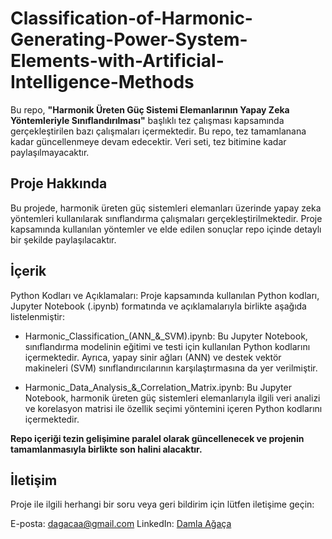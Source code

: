 # Classification-of-Harmonic-Generating-Power-System-Elements-with-Artificial-Intelligence-Methods
Bu repo, **"Harmonik Üreten Güç Sistemi Elemanlarının Yapay Zeka Yöntemleriyle Sınıflandırılması"** başlıklı tez çalışması kapsamında gerçekleştirilen bazı çalışmaları içermektedir. Bu repo, tez tamamlanana kadar güncellenmeye devam edecektir. Veri seti, tez bitimine kadar paylaşılmayacaktır.

## Proje Hakkında
Bu projede, harmonik üreten güç sistemleri elemanları üzerinde yapay zeka yöntemleri kullanılarak sınıflandırma çalışmaları gerçekleştirilmektedir. Proje kapsamında kullanılan yöntemler ve elde edilen sonuçlar repo içinde detaylı bir şekilde paylaşılacaktır.

## İçerik
Python Kodları ve Açıklamaları: Proje kapsamında kullanılan Python kodları, Jupyter Notebook (.ipynb) formatında ve açıklamalarıyla birlikte aşağıda listelenmiştir:

- Harmonic_Classification_(ANN_&_SVM).ipynb:
Bu Jupyter Notebook, sınıflandırma modelinin eğitimi ve testi için kullanılan Python kodlarını içermektedir. Ayrıca, yapay sinir ağları (ANN) ve destek vektör makineleri (SVM) sınıflandırıcılarının karşılaştırmasına da yer verilmiştir.

- Harmonic_Data_Analysis_&_Correlation_Matrix.ipynb:
Bu Jupyter Notebook, harmonik üreten güç sistemleri elemanlarıyla ilgili veri analizi ve korelasyon matrisi ile özellik seçimi yöntemini içeren Python kodlarını içermektedir.

**Repo içeriği tezin gelişimine paralel olarak güncellenecek ve projenin tamamlanmasıyla birlikte son halini alacaktır.**

## İletişim
Proje ile ilgili herhangi bir soru veya geri bildirim için lütfen iletişime geçin:

E-posta: dagacaa@gmail.com
LinkedIn: [Damla Ağaça](https://www.linkedin.com/in/damla-a%C4%9Fa%C3%A7a-b05702212/)
